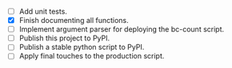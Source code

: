 - [ ] Add unit tests.
- [x] Finish documenting all functions.
- [ ] Implement argument parser for deploying the bc-count script.
- [ ] Publish this project to PyPI.
- [ ] Publish a stable python script to PyPI.
- [ ] Apply final touches to the production script.
